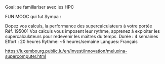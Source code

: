 Goal: se familiariser avec les HPC 


FUN MOOC qui fut Sympa : 

Dopez vos calculs, la performance des supercalculateurs à votre portée
Réf. 195001
Vos calculs vous imposent leur rythme, apprenez à exploiter les supercalculateurs pour redevenir les maîtres du temps.
Durée : 4 semaines
Effort : 20 heures
Rythme: ~5 heures/semaine
Langues: Français


https://luxembourg.public.lu/en/invest/innovation/meluxina-supercomputer.html
